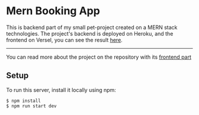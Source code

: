 # Mern Booking App

This is backend part of my small pet-project created on a MERN stack technologies.
The project's backend is deployed on Heroku, and the frontend on Versel, you can see the result [here](https://booking-app-fe.vercel.app/).
___
You can read more about the project on the repository with its [frontend part](https://github.com/VitalikM95/booking-app-fe)

## Setup
To run this server, install it locally using npm:

```
$ npm install
$ npm run start dev
```
